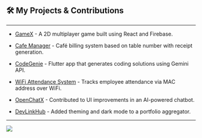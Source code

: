 ## 🛠️ My Projects & Contributions

---

- [GameX](https://github.com/yourusername/gamex) - A 2D multiplayer game built using React and Firebase.

- [Cafe Manager](https://github.com/yourusername/cafe-manager) - Café billing system based on table number with receipt generation.

- [CodeGenie](https://github.com/yourusername/codegenie) - Flutter app that generates coding solutions using Gemini API.

- [WiFi Attendance System](https://github.com/yourusername/wifi-attendance) - Tracks employee attendance via MAC address over WiFi.

- [OpenChatX](https://github.com/otherdev/openchatx) - Contributed to UI improvements in an AI-powered chatbot.

- [DevLinkHub](https://github.com/otherdev/devlinkhub) - Added theming and dark mode to a portfolio aggregator.

---

<p align="left">
  <a href="https://linkedin.com/in/yashdhavde" target="_blank">
    <img src="https://img.shields.io/badge/Connect on LinkedIn-blue?style=for-the-badge&logo=linkedin" />
  </a>
</p>
